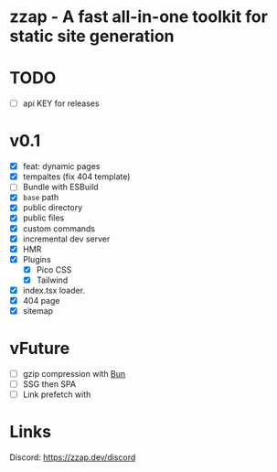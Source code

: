 # zzap - A fast all-in-one toolkit for static site generation

# TODO

- [ ] api KEY for releases

# v0.1

- [x] feat: dynamic pages
- [x] tempaltes (fix 404 template)
- [ ] Bundle with ESBuild
- [x] `base` path
- [x] public directory
- [x] public files
- [x] custom commands
- [x] incremental dev server
- [x] HMR
- [x] Plugins
  - [x] Pico CSS
  - [x] Tailwind
- [x] index.tsx loader.
- [x] 404 page
- [x] sitemap

# vFuture

- [ ] gzip compression with [Bun](https://bun.sh/guides/util/gzip)
- [ ] SSG then SPA
- [ ] Link prefetch with <link prefetch>

# Links

Discord: https://zzap.dev/discord
